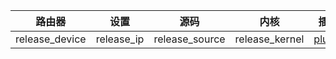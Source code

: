 | 路由器         | 设置       | 源码           | 内核           | 插件                                                         |
| -------------- | ---------- | -------------- | -------------- | ------------------------------------------------------------ |
| release_device | release_ip | release_source | release_kernel | [plugin](https://github.com/roacn/build-actions/blob/main/build/Tianling_source/plugin) |


